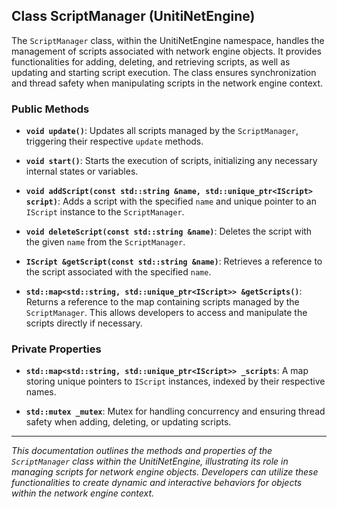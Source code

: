 ## Class ScriptManager (UnitiNetEngine)

The `ScriptManager` class, within the UnitiNetEngine namespace, handles the management of scripts associated with network engine objects. It provides functionalities for adding, deleting, and retrieving scripts, as well as updating and starting script execution. The class ensures synchronization and thread safety when manipulating scripts in the network engine context.

### Public Methods

- **`void update()`**: Updates all scripts managed by the `ScriptManager`, triggering their respective `update` methods.

- **`void start()`**: Starts the execution of scripts, initializing any necessary internal states or variables.

- **`void addScript(const std::string &name, std::unique_ptr<IScript> script)`**: Adds a script with the specified `name` and unique pointer to an `IScript` instance to the `ScriptManager`.

- **`void deleteScript(const std::string &name)`**: Deletes the script with the given `name` from the `ScriptManager`.

- **`IScript &getScript(const std::string &name)`**: Retrieves a reference to the script associated with the specified `name`.

- **`std::map<std::string, std::unique_ptr<IScript>> &getScripts()`**: Returns a reference to the map containing scripts managed by the `ScriptManager`. This allows developers to access and manipulate the scripts directly if necessary.

### Private Properties

- **`std::map<std::string, std::unique_ptr<IScript>> _scripts`**: A map storing unique pointers to `IScript` instances, indexed by their respective names.

- **`std::mutex _mutex`**: Mutex for handling concurrency and ensuring thread safety when adding, deleting, or updating scripts.

---

*This documentation outlines the methods and properties of the `ScriptManager` class within the UnitiNetEngine, illustrating its role in managing scripts for network engine objects. Developers can utilize these functionalities to create dynamic and interactive behaviors for objects within the network engine context.*
